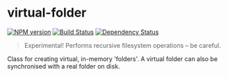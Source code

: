 # virtual-folder

[![NPM version][npm-image]][npm-url] [![Build Status][travis-image]][travis-url] [![Dependency Status][depstat-image]][depstat-url]

> Experimental! Performs recursive filesystem operations – be careful.

Class for creating virtual, in-memory 'folders'. A virtual folder can also be synchronised with a real folder on disk.


<!-- badge URLs -->
[npm-url]: https://npmjs.org/package/virtual-folder
[npm-image]: https://img.shields.io/npm/v/virtual-folder.svg?style=flat-square

[travis-url]: http://travis-ci.org/callumlocke/virtual-folder
[travis-image]: https://img.shields.io/travis/callumlocke/virtual-folder.svg?style=flat-square

[depstat-url]: https://david-dm.org/callumlocke/virtual-folder
[depstat-image]: https://img.shields.io/david/callumlocke/virtual-folder.svg?style=flat-square
